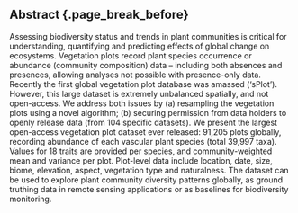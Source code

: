 ## Abstract {.page_break_before}


Assessing biodiversity status and trends in plant communities is critical for understanding, quantifying and predicting effects of global change on ecosystems. Vegetation plots record plant species occurrence or abundance (community composition) data – including both absences and presences, allowing analyses not possible with presence-only data. Recently the first global vegetation plot database was amassed (‘sPlot’). However, this large dataset is extremely unbalanced spatially, and not open-access. We address both issues by (a) resampling the vegetation plots using a novel algorithm; (b) securing permission from data holders to openly release data (from 104 specific datasets). We present the largest open-access vegetation plot dataset ever released: 91,205 plots globally, recording abundance of each vascular plant species (total 39,997 taxa). Values for 18 traits are provided per species, and community-weighted mean and variance per plot. Plot-level data include location, date, size, biome, elevation, aspect, vegetation type and naturalness. The dataset can be used to explore plant community diversity patterns globally, as ground truthing data in remote sensing applications or as baselines for biodiversity monitoring. 

